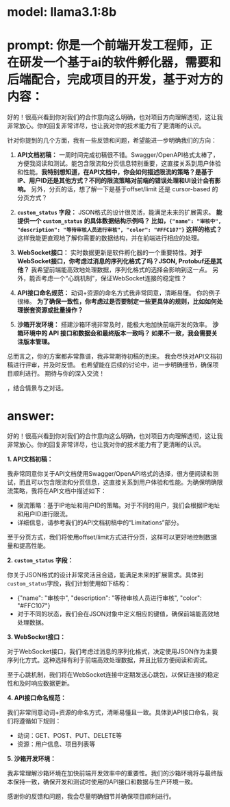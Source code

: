 # model: llama3.1:8b
# prompt: 你是一个前端开发工程师，正在研发一个基于ai的软件孵化器，需要和后端配合，完成项目的开发，基于对方的内容：
好的！很高兴看到你对我们的合作意向这么明确，也对项目方向理解透彻，这让我非常放心。你的回复非常详尽，也让我对你的技术能力有了更清晰的认识。

针对你提到的几个方面，我有一些反馈和问题，希望能进一步明确我们的方向：

1. **API文档初稿：** 一周时间完成初稿很不错。Swagger/OpenAPI格式太棒了，方便我阅读和测试。能包含限流和分页信息特别重要，这直接关系到用户体验和性能。**我特别想知道，在API文档中，你会如何描述限流的策略？是基于IP、用户ID还是其他方式？不同的限流策略对前端的错误处理和UI设计会有影响。** 另外，分页的话，想了解一下是基于offset/limit 还是 cursor-based 的分页方式？

2. **`custom_status` 字段：** JSON格式的设计很灵活，能满足未来的扩展需求。 **能提供一个 `custom_status` 的具体数据结构示例吗？ 比如，`{"name": "审核中", "description": "等待审核人员进行审核", "color": "#FFC107"}` 这样的格式？**  这样我能更直观地了解你需要的数据结构，并在前端进行相应的处理。

3. **WebSocket接口：** 实时数据更新是软件孵化器的一个重要特性。**对于WebSocket接口，你考虑过消息的序列化格式了吗？JSON, Protobuf还是其他？** 我希望前端能高效地处理数据，序列化格式的选择会影响到这一点。  另外，能否考虑一个“心跳机制”，保证WebSocket连接的稳定性？

4. **API接口命名规范：**  动词+资源的命名方式我非常同意，清晰易懂。 你的例子很棒。 **为了确保一致性，你考虑过是否要制定一些更具体的规则，比如如何处理嵌套资源或批量操作？**

5. **沙箱开发环境：**  搭建沙箱环境非常及时，能极大地加快前端开发的效率。 **沙箱环境中的 API 接口和数据会和最终版本一致吗？ 如果不一致，我会需要关注版本管理。**

总而言之，你的方案都非常靠谱，我非常期待初稿的到来。  我会尽快对API文档初稿进行评审，并及时反馈。  也希望能在后续的讨论中，进一步明确细节，确保项目顺利进行。  期待与你的深入交流！

，结合情景与之对话。
# answer: 
 好的！很高兴看到你对我们的合作意向这么明确，也对项目方向理解透彻，这让我非常放心。你的回复非常详尽，也让我对你的技术能力有了更清晰的认识。

**1. API文档初稿：**

我非常同意你关于API文档使用Swagger/OpenAPI格式的选择，很方便阅读和测试，而且可以包含限流和分页信息，这直接关系到用户体验和性能。为确保明确限流策略，我将在API文档中描述如下：

*   限流策略：基于IP地址和用户ID的策略。对于不同的用户，我们会根据IP地址和用户ID进行限流。
*   详细信息，请参考我们的API文档初稿中的“Limitations”部分。

至于分页方式，我们将使用offset/limit方式进行分页，这样可以更好地控制数据量和提高性能。

**2. `custom_status` 字段：**

你关于JSON格式的设计非常灵活且合适，能满足未来的扩展需求。具体到`custom_status`字段，我们计划使用如下结构：

*   {"name": "审核中", "description": "等待审核人员进行审核", "color": "#FFC107"}
*   对于不同的状态，我们会在JSON对象中定义相应的键值，确保前端能高效地处理数据。

**3. WebSocket接口：**

对于WebSocket接口，我们考虑过消息的序列化格式，决定使用JSON作为主要序列化方式。这种选择有利于前端高效处理数据，并且比较方便阅读和调试。

至于心跳机制，我们将在WebSocket连接中定期发送心跳包，以保证连接的稳定性和及时响应数据更新。

**4. API接口命名规范：**

我们非常同意动词+资源的命名方式，清晰易懂且一致。具体到API接口命名，我们将遵循如下规则：

*   动词：GET、POST、PUT、DELETE等
*   资源：用户信息、项目列表等

**5. 沙箱开发环境：**

我非常理解沙箱环境在加快前端开发效率中的重要性。我们的沙箱环境将与最终版本保持一致，确保开发和测试时使用的API接口和数据与生产环境一致。

感谢你的反馈和问题，我会尽量明确细节并确保项目顺利进行。
